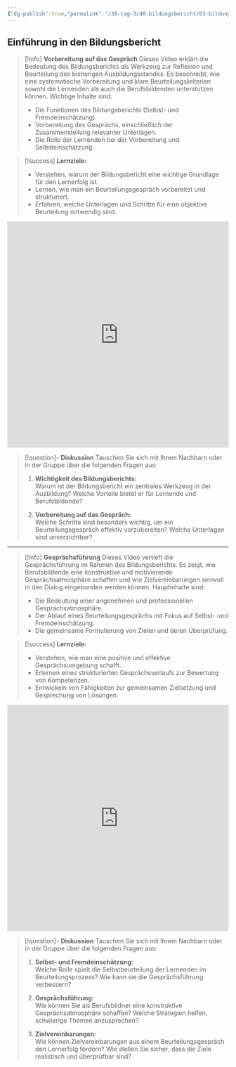 ```yaml
---
{"dg-publish":true,"permalink":"/30-tag-3/40-bildungsbericht/03-bildungsberichte/"}
---
```


## Einführung in den Bildungsbericht

>[!info] **Vorbereitung auf das Gespräch**
>Dieses Video erklärt die Bedeutung des Bildungsberichts als Werkzeug zur Reflexion und Beurteilung des bisherigen Ausbildungsstandes. Es beschreibt, wie eine systematische Vorbereitung und klare Beurteilungskriterien sowohl die Lernenden als auch die Berufsbildenden unterstützen können. Wichtige Inhalte sind:
>
>- Die Funktionen des Bildungsberichts (Selbst- und Fremdeinschätzung).
>- Vorbereitung des Gesprächs, einschließlich der Zusammenstellung relevanter Unterlagen.
>- Die Rolle der Lernenden bei der Vorbereitung und Selbsteinschätzung.

>[!success] **Lernziele:**
>- Verstehen, warum der Bildungsbericht eine wichtige Grundlage für den Lernerfolg ist.
>- Lernen, wie man ein Beurteilungsgespräch vorbereitet und strukturiert.
>- Erfahren, welche Unterlagen und Schritte für eine objektive Beurteilung notwendig sind.

<iframe width="100%" height="515" src="https://www.youtube.com/embed/VHiotHBtpzw?si=4R0li65oCRFYVyIh" title="YouTube video player" frameborder="0" allow="accelerometer; autoplay; clipboard-write; encrypted-media; gyroscope; picture-in-picture; web-share" referrerpolicy="strict-origin-when-cross-origin" allowfullscreen></iframe>

>[!question]- **Diskussion**
>Tauschen Sie sich mit Ihrem Nachbarn oder in der Gruppe über die folgenden Fragen aus:
>
>1. **Wichtigkeit des Bildungsberichts:**  
>   Warum ist der Bildungsbericht ein zentrales Werkzeug in der Ausbildung? Welche Vorteile bietet er für Lernende und Berufsbildende?
>
>2. **Vorbereitung auf das Gespräch:**  
>   Welche Schritte sind besonders wichtig, um ein Beurteilungsgespräch effektiv vorzubereiten? Welche Unterlagen sind unverzichtbar?

---

>[!info] **Gesprächsführung**
>Dieses Video vertieft die Gesprächsführung im Rahmen des Bildungsberichts. Es zeigt, wie Berufsbildende eine konstruktive und motivierende Gesprächsatmosphäre schaffen und wie Zielvereinbarungen sinnvoll in den Dialog eingebunden werden können. Hauptinhalte sind:
>
>- Die Bedeutung einer angenehmen und professionellen Gesprächsatmosphäre.
>- Der Ablauf eines Beurteilungsgesprächs mit Fokus auf Selbst- und Fremdeinschätzung.
>- Die gemeinsame Formulierung von Zielen und deren Überprüfung.

>[!success] **Lernziele:**
>- Verstehen, wie man eine positive und effektive Gesprächsumgebung schafft.
>- Erlernen eines strukturierten Gesprächsverlaufs zur Bewertung von Kompetenzen.
>- Entwickeln von Fähigkeiten zur gemeinsamen Zielsetzung und Besprechung von Lösungen.

<iframe width="100%" height="515" src="https://www.youtube.com/embed/wG_ZUUjQI1k?si=HxmiEnYZDEGlgX-g" title="YouTube video player" frameborder="0" allow="accelerometer; autoplay; clipboard-write; encrypted-media; gyroscope; picture-in-picture; web-share" referrerpolicy="strict-origin-when-cross-origin" allowfullscreen></iframe>

>[!question]- **Diskussion**
>Tauschen Sie sich mit Ihrem Nachbarn oder in der Gruppe über die folgenden Fragen aus:
>
>1. **Selbst- und Fremdeinschätzung:**  
>   Welche Rolle spielt die Selbstbeurteilung der Lernenden im Beurteilungsprozess? Wie kann sie die Gesprächsführung verbessern?
>
>2. **Gesprächsführung:**  
>   Wie können Sie als Berufsbildner eine konstruktive Gesprächsatmosphäre schaffen? Welche Strategien helfen, schwierige Themen anzusprechen?
>
>3. **Zielvereinbarungen:**  
>   Wie können Zielvereinbarungen aus einem Beurteilungsgespräch den Lernerfolg fördern? Wie stellen Sie sicher, dass die Ziele realistisch und überprüfbar sind?
